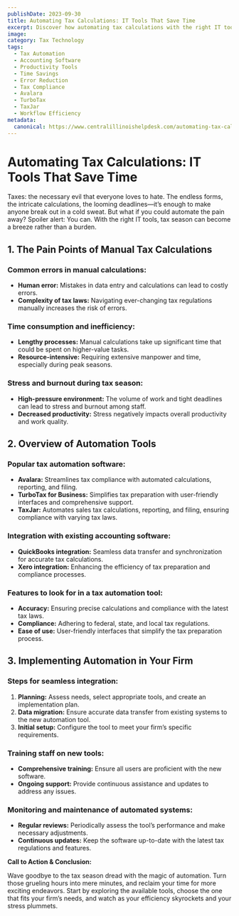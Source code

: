 ```yaml
---
publishDate: 2023-09-30  
title: Automating Tax Calculations: IT Tools That Save Time  
excerpt: Discover how automating tax calculations with the right IT tools can reduce errors, save time, and alleviate stress during tax season.  
image:  
category: Tax Technology  
tags:
  - Tax Automation
  - Accounting Software
  - Productivity Tools
  - Time Savings
  - Error Reduction
  - Tax Compliance
  - Avalara
  - TurboTax
  - TaxJar
  - Workflow Efficiency
metadata:
  canonical: https://www.centralillinoishelpdesk.com/automating-tax-calculations-it-tools-that-save-time
---
```


# Automating Tax Calculations: IT Tools That Save Time

Taxes: the necessary evil that everyone loves to hate. The endless forms, the intricate calculations, the looming deadlines—it’s enough to make anyone break out in a cold sweat. But what if you could automate the pain away? Spoiler alert: You can. With the right IT tools, tax season can become a breeze rather than a burden.

## 1. The Pain Points of Manual Tax Calculations

### Common errors in manual calculations:

- **Human error:** Mistakes in data entry and calculations can lead to costly errors.
- **Complexity of tax laws:** Navigating ever-changing tax regulations manually increases the risk of errors.

### Time consumption and inefficiency:

- **Lengthy processes:** Manual calculations take up significant time that could be spent on higher-value tasks.
- **Resource-intensive:** Requiring extensive manpower and time, especially during peak seasons.

### Stress and burnout during tax season:

- **High-pressure environment:** The volume of work and tight deadlines can lead to stress and burnout among staff.
- **Decreased productivity:** Stress negatively impacts overall productivity and work quality.

## 2. Overview of Automation Tools

### Popular tax automation software:

- **Avalara:** Streamlines tax compliance with automated calculations, reporting, and filing.
- **TurboTax for Business:** Simplifies tax preparation with user-friendly interfaces and comprehensive support.
- **TaxJar:** Automates sales tax calculations, reporting, and filing, ensuring compliance with varying tax laws.

### Integration with existing accounting software:

- **QuickBooks integration:** Seamless data transfer and synchronization for accurate tax calculations.
- **Xero integration:** Enhancing the efficiency of tax preparation and compliance processes.

### Features to look for in a tax automation tool:

- **Accuracy:** Ensuring precise calculations and compliance with the latest tax laws.
- **Compliance:** Adhering to federal, state, and local tax regulations.
- **Ease of use:** User-friendly interfaces that simplify the tax preparation process.

## 3. Implementing Automation in Your Firm

### Steps for seamless integration:

1. **Planning:** Assess needs, select appropriate tools, and create an implementation plan.
2. **Data migration:** Ensure accurate data transfer from existing systems to the new automation tool.
3. **Initial setup:** Configure the tool to meet your firm’s specific requirements.

### Training staff on new tools:

- **Comprehensive training:** Ensure all users are proficient with the new software.
- **Ongoing support:** Provide continuous assistance and updates to address any issues.

### Monitoring and maintenance of automated systems:

- **Regular reviews:** Periodically assess the tool’s performance and make necessary adjustments.
- **Continuous updates:** Keep the software up-to-date with the latest tax regulations and features.

**Call to Action & Conclusion:**

Wave goodbye to the tax season dread with the magic of automation. Turn those grueling hours into mere minutes, and reclaim your time for more exciting endeavors. Start by exploring the available tools, choose the one that fits your firm’s needs, and watch as your efficiency skyrockets and your stress plummets.